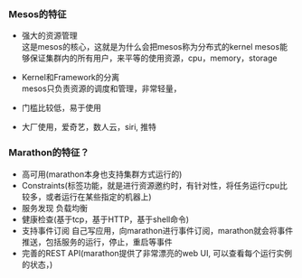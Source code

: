 
### Mesos的特征  
- 强大的资源管理  
这是mesos的核心，这就是为什么会把mesos称为分布式的kernel
mesos能够保证集群内的所有用户，来平等的使用资源，cpu，memory，storage  

- Kernel和Framework的分离  
mesos只负责资源的调度和管理，非常轻量，
- 门槛比较低，易于使用  
- 大厂使用，爱奇艺，数人云，siri, 推特  

### Marathon的特征？  
- 高可用(marathon本身也支持集群方式运行的)
- Constraints(标签功能，就是进行资源邀约时，有针对性，将任务运行cpu比较多，或者运行在某些指定的机器上)
- 服务发现  负载均衡
- 健康检查(基于tcp，基于HTTP，基于shell命令)
- 支持事件订阅
自己写应用，向marathon进行事件订阅，marathon就会将事件推送，包括服务的运行，停止，重启等事件
- 完善的REST API(marathon提供了非常漂亮的web UI, 可以查看每个运行实例的状态，)